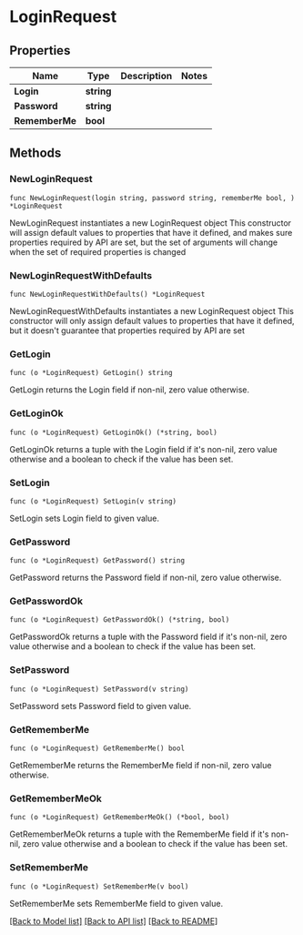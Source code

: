 # LoginRequest

## Properties

Name | Type | Description | Notes
------------ | ------------- | ------------- | -------------
**Login** | **string** |  | 
**Password** | **string** |  | 
**RememberMe** | **bool** |  | 

## Methods

### NewLoginRequest

`func NewLoginRequest(login string, password string, rememberMe bool, ) *LoginRequest`

NewLoginRequest instantiates a new LoginRequest object
This constructor will assign default values to properties that have it defined,
and makes sure properties required by API are set, but the set of arguments
will change when the set of required properties is changed

### NewLoginRequestWithDefaults

`func NewLoginRequestWithDefaults() *LoginRequest`

NewLoginRequestWithDefaults instantiates a new LoginRequest object
This constructor will only assign default values to properties that have it defined,
but it doesn't guarantee that properties required by API are set

### GetLogin

`func (o *LoginRequest) GetLogin() string`

GetLogin returns the Login field if non-nil, zero value otherwise.

### GetLoginOk

`func (o *LoginRequest) GetLoginOk() (*string, bool)`

GetLoginOk returns a tuple with the Login field if it's non-nil, zero value otherwise
and a boolean to check if the value has been set.

### SetLogin

`func (o *LoginRequest) SetLogin(v string)`

SetLogin sets Login field to given value.


### GetPassword

`func (o *LoginRequest) GetPassword() string`

GetPassword returns the Password field if non-nil, zero value otherwise.

### GetPasswordOk

`func (o *LoginRequest) GetPasswordOk() (*string, bool)`

GetPasswordOk returns a tuple with the Password field if it's non-nil, zero value otherwise
and a boolean to check if the value has been set.

### SetPassword

`func (o *LoginRequest) SetPassword(v string)`

SetPassword sets Password field to given value.


### GetRememberMe

`func (o *LoginRequest) GetRememberMe() bool`

GetRememberMe returns the RememberMe field if non-nil, zero value otherwise.

### GetRememberMeOk

`func (o *LoginRequest) GetRememberMeOk() (*bool, bool)`

GetRememberMeOk returns a tuple with the RememberMe field if it's non-nil, zero value otherwise
and a boolean to check if the value has been set.

### SetRememberMe

`func (o *LoginRequest) SetRememberMe(v bool)`

SetRememberMe sets RememberMe field to given value.



[[Back to Model list]](../README.md#documentation-for-models) [[Back to API list]](../README.md#documentation-for-api-endpoints) [[Back to README]](../README.md)


